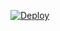 

[![Deploy](https://www.herokucdn.com/deploy/button.png)](https://dashboard.heroku.com/new?template=https://github.com/kjuyt/bgfew)



